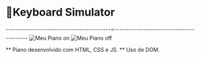 # 🎹Keyboard Simulator

-------------------------------------------⭐------------------------------------------
![Meu Piano on](https://1drv.ms/i/c/027b4a41acf0f108/EYIAfP12kO5Bp7Myq4xJHtEBPYvTJo0o4-fZuS4JAXUApg?e=ITc3vU)
![Meu Piano off](https://1drv.ms/i/c/027b4a41acf0f108/EUf_IWTF_ClJjYtxaiq5mAABzWxYXucmtGPnAMTZy6FofA?e=mlrdlQ)

** Piano desenvolvido com HTML, CSS e JS.
** Uso de DOM.
